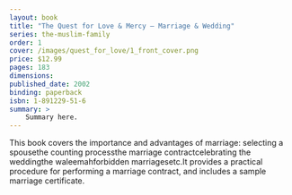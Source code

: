 ```yaml
---
layout: book
title: "The Quest for Love & Mercy – Marriage & Wedding"
series: the-muslim-family
order: 1
cover: /images/quest_for_love/1_front_cover.png
price: $12.99
pages: 183
dimensions:
published_date: 2002
binding: paperback
isbn: 1-891229-51-6
summary: >
    Summary here.
---
```


This book covers the importance and advantages of marriage:
selecting a spousethe counting processthe marriage contractcelebrating the weddingthe waleemahforbidden marriagesetc.It provides a practical procedure for performing a marriage contract, and includes a sample marriage certificate.
